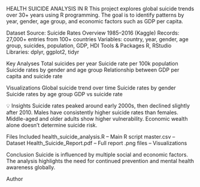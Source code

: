 HEALTH SUICIDE ANALYSIS IN R
This project explores global suicide trends over 30+ years using R programming.
The goal is to identify patterns by year, gender, age group, and economic factors such as GDP per capita.

Dataset
Source: Suicide Rates Overview 1985–2016 (Kaggle)
Records: 27,000+ entries from 100+ countries
Variables: country, year, gender, age group, suicides, population, GDP, HDI
Tools & Packages
R, RStudio
Libraries: dplyr, ggplot2, tidyr

Key Analyses
Total suicides per year
Suicide rate per 100k population
Suicide rates by gender and age group
Relationship between GDP per capita and suicide rate

 Visualizations
Global suicide trend over time
Suicide rates by gender
Suicide rates by age group
GDP vs suicide rate

💡 Insights
Suicide rates peaked around early 2000s, then declined slightly after 2010.
Males have consistently higher suicide rates than females.
Middle-aged and older adults show higher vulnerability.
Economic wealth alone doesn’t determine suicide risk.

 Files Included
health_suicide_analysis.R – Main R script
master.csv – Dataset
Health_Suicide_Report.pdf – Full report
.png files – Visualizations

 Conclusion
Suicide is influenced by multiple social and economic factors.
The analysis highlights the need for continued prevention and mental health awareness globally.

Author
